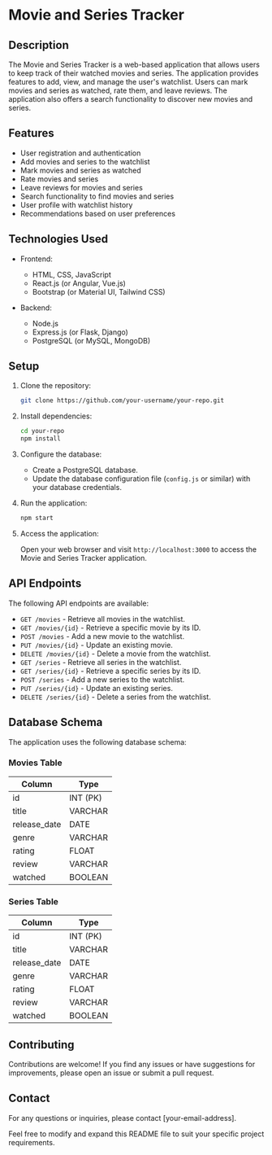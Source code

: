 # Movie and Series Tracker

## Description

The Movie and Series Tracker is a web-based application that allows users to keep track of their watched movies and series. The application provides features to add, view, and manage the user's watchlist. Users can mark movies and series as watched, rate them, and leave reviews. The application also offers a search functionality to discover new movies and series.

## Features

- User registration and authentication
- Add movies and series to the watchlist
- Mark movies and series as watched
- Rate movies and series
- Leave reviews for movies and series
- Search functionality to find movies and series
- User profile with watchlist history
- Recommendations based on user preferences

## Technologies Used

- Frontend:
  - HTML, CSS, JavaScript
  - React.js (or Angular, Vue.js)
  - Bootstrap (or Material UI, Tailwind CSS)

- Backend:
  - Node.js
  - Express.js (or Flask, Django)
  - PostgreSQL (or MySQL, MongoDB)

## Setup

1. Clone the repository:

   ```bash
   git clone https://github.com/your-username/your-repo.git
   ```

2. Install dependencies:

   ```bash
   cd your-repo
   npm install
   ```

3. Configure the database:

   - Create a PostgreSQL database.
   - Update the database configuration file (`config.js` or similar) with your database credentials.

4. Run the application:

   ```bash
   npm start
   ```

5. Access the application:

   Open your web browser and visit `http://localhost:3000` to access the Movie and Series Tracker application.

## API Endpoints

The following API endpoints are available:

- `GET /movies` - Retrieve all movies in the watchlist.
- `GET /movies/{id}` - Retrieve a specific movie by its ID.
- `POST /movies` - Add a new movie to the watchlist.
- `PUT /movies/{id}` - Update an existing movie.
- `DELETE /movies/{id}` - Delete a movie from the watchlist.
- `GET /series` - Retrieve all series in the watchlist.
- `GET /series/{id}` - Retrieve a specific series by its ID.
- `POST /series` - Add a new series to the watchlist.
- `PUT /series/{id}` - Update an existing series.
- `DELETE /series/{id}` - Delete a series from the watchlist.

## Database Schema

The application uses the following database schema:

### Movies Table

| Column       | Type         |
| ------------ | ------------ |
| id           | INT (PK)     |
| title        | VARCHAR      |
| release_date | DATE         |
| genre        | VARCHAR      |
| rating       | FLOAT        |
| review       | VARCHAR      |
| watched      | BOOLEAN      |

### Series Table

| Column       | Type         |
| ------------ | ------------ |
| id           | INT (PK)     |
| title        | VARCHAR      |
| release_date | DATE         |
| genre        | VARCHAR      |
| rating       | FLOAT        |
| review       | VARCHAR      |
| watched      | BOOLEAN      |

## Contributing

Contributions are welcome! If you find any issues or have suggestions for improvements, please open an issue or submit a pull request.

## Contact

For any questions or inquiries, please contact [your-email-address].

Feel free to modify and expand this README file to suit your specific project requirements.

